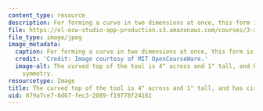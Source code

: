 ```yaml
---
content_type: resource
description: For forming a curve in two dimensions at once, this form is useful.
file: https://ol-ocw-studio-app-production.s3.amazonaws.com/courses/3-a04-modern-blacksmithing-and-physical-metallurgy-fall-2008/879a7ce78d67fec32089f19778f24161_008.jpg
file_type: image/jpeg
image_metadata:
  caption: For forming a curve in two dimensions at once, this form is useful.
  credit: 'Credit: Image courtesy of MIT OpenCourseWare.'
  image-alt: The curved top of the tool is 4" across and 1" tall, and has circular
    symmetry.
resourcetype: Image
title: The curved top of the tool is 4" across and 1" tall, and has circular symmetry
uid: 879a7ce7-8d67-fec3-2089-f19778f24161
---
```

